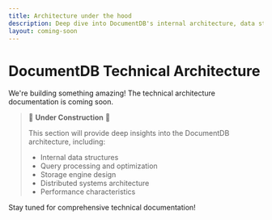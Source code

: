 ```yaml
---
title: Architecture under the hood
description: Deep dive into DocumentDB's internal architecture, data structures, query processing, storage engine design, and distributed systems.
layout: coming-soon
---
```


# DocumentDB Technical Architecture

We're building something amazing! The technical architecture documentation is coming soon.

> 🚧 **Under Construction** 🚧
> 
> This section will provide deep insights into the DocumentDB architecture, including:
> - Internal data structures
> - Query processing and optimization
> - Storage engine design
> - Distributed systems architecture
> - Performance characteristics
>

Stay tuned for comprehensive technical documentation!
